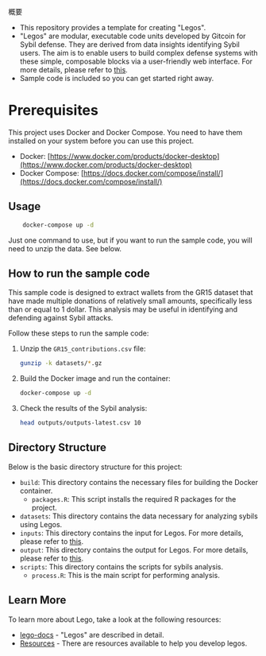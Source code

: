 概要

* This repository provides a template for creating "Legos".
* "Legos" are modular, executable code units developed by Gitcoin for Sybil defense. They are derived from data insights identifying Sybil users. The aim is to enable users to build complex defense systems with these simple, composable blocks via a user-friendly web interface. For more details, please refer to [this](#https://github.com/Fraud-Detection-and-Defense/lego-docs#what-are-legos).
* Sample code is included so you can get started right away.

# Prerequisites

This project uses Docker and Docker Compose.
You need to have them installed on your system before you can use this project.

- Docker: [https://www.docker.com/products/docker-desktop](https://www.docker.com/products/docker-desktop)
- Docker Compose: [https://docs.docker.com/compose/install/](https://docs.docker.com/compose/install/)

## Usage

```bash
    docker-compose up -d
```

Just one command to use, but if you want to run the sample code, you will need to unzip the data. See below.

## How to run the sample code

This sample code is designed to extract wallets from the GR15 dataset that have made multiple donations of relatively small amounts, specifically less than or equal to 1 dollar. This analysis may be useful in identifying and defending against Sybil attacks.

Follow these steps to run the sample code:

1. Unzip the `GR15_contributions.csv` file:

    ```bash
    gunzip -k datasets/*.gz
    ```

2. Build the Docker image and run the container:

    ```bash
    docker-compose up -d
    ```

3. Check the results of the Sybil analysis:

    ```bash
    head outputs/outputs-latest.csv 10
    ```


## Directory Structure

Below is the basic directory structure for this project:

- `build`: This directory contains the necessary files for building the Docker container.
  - `packages.R`: This script installs the required R packages for the project.
- `datasets`: This directory contains the data necessary for analyzing sybils using Legos.
- `inputs`: This directory contains the input for Legos. For more details, please refer to [this](https://github.com/Fraud-Detection-and-Defense/lego-docs#lego-spec).
- `output`: This directory contains the output for Legos. For more details, please refer to [this](https://github.com/Fraud-Detection-and-Defense/lego-docs#lego-spec).
- `scripts`:  This directory contains the scripts for sybils analysis.
  - `process.R`: This is the main script for performing analysis.

## Learn More

To learn more about Lego, take a look at the following resources:

- [lego-docs](https://github.com/Fraud-Detection-and-Defense/lego-docs) - "Legos" are described in detail.
- [Resources](https://github.com/OpenDataforWeb3/Resources) - There are resources available to help you develop legos.


